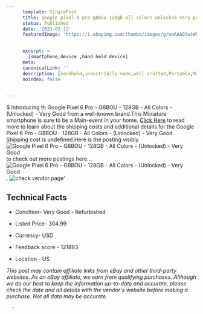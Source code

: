 ```yaml
---
      template: SinglePost
      title: google pixel 6 pro g8bou 128gb all colors unlocked very good
      status: Published
      date: '2023-02-12'
      featuredImage: 'https://i.ebayimg.com/thumbs/images/g/maAAAOSwtWBi6Slo/s-l225.jpg'
       

      excerpt: >-
        [smartphone,device ,hand held device]
      meta:
      canonicalLink: ''
      description: [handheld,industrially made,well crafted,Portable,Mobile,Compact,Convenient,Lightweight,Maneuverable,Man-portable,Miniature,Carriable,Hand-held,Light,Holdable,Transportable,Mobile device,Pocket-sized,On-the-go,Wireless,Cordless,Compact size,Convenient size, smartphone,device ,hand held device]
      noindex: false
      

---
```

$
      Introducing th Google Pixel 6 Pro - G8BOU - 128GB - All Colors - (Unlocked) - Very Good from a well-known brand.This Miniature smartphone is sure to be a Main-event in your home. [Click Here](https://www.ebay.com/itm/175486244745?hash=item28dbcb9789%3Ag%3AmaAAAOSwtWBi6Slo&mkevt=1&mkcid=1&mkrid=711-53200-19255-0&campid=%253CePNCampaignId%253E&customid=%253CreferenceId%253E&toolid=10049) to read more to learn about the shipping costs and additional details for the Google Pixel 6 Pro - G8BOU - 128GB - All Colors - (Unlocked) - Very Good. Shipping cost is undefined.Here is the posting visibly ![Google Pixel 6 Pro - G8BOU - 128GB - All Colors - (Unlocked) - Very Good](https://i.ebayimg.com/thumbs/images/g/maAAAOSwtWBi6Slo/s-l225.jpg) to check out more postings here... ![Google Pixel 6 Pro - G8BOU - 128GB - All Colors - (Unlocked) - Very Good](https://i.ebayimg.com/images/g/maAAAOSwtWBi6Slo/s-l640.jpg), ![check vendor page]()'

      

 ## Technical Facts 



     
      

 - Condition- Very Good - Refurbished 


      

 - Listed Price- 304.99 


      

 - Currency- USD 


      

 - Feedback score - 121893 


      

 - Location - US 


      
      

 *_This post may contain affiliate links from eBay and other third-party websites. As an eBay affiliate, we earn from qualifying purchases. Although we do our best to keep the information up-to-date and accurate, please check the date and all details with the vendor's website before making a purchase. Not all data may be accurate._*




      -
